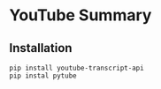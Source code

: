 # YouTube Summary

## Installation
```commandline
pip install youtube-transcript-api
pip instal pytube
```
